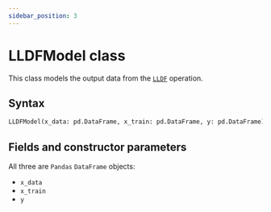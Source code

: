 ```yaml
---
sidebar_position: 3
---
```


# LLDFModel class

This class models the output data from the [`LLDF`](./lldf-class.md) operation.

## Syntax

```python
LLDFModel(x_data: pd.DataFrame, x_train: pd.DataFrame, y: pd.DataFrame)
```

## Fields and constructor parameters

All three are `Pandas` `DataFrame` objects:
- `x_data`
- `x_train`
- `y`


